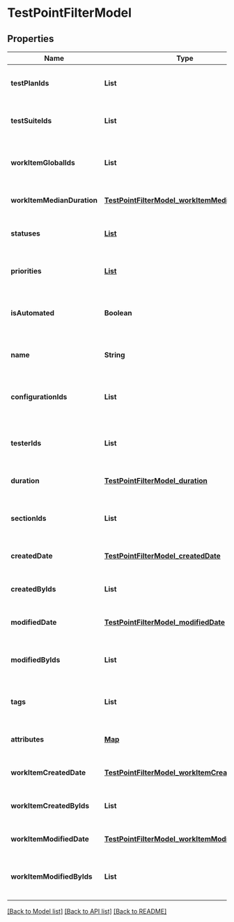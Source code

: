 # TestPointFilterModel
## Properties

| Name | Type | Description | Notes |
|------------ | ------------- | ------------- | -------------|
| **testPlanIds** | **List** | Specifies a test point test plan IDS to search for | [optional] [default to null] |
| **testSuiteIds** | **List** | Specifies a test point test suite IDs to search for | [optional] [default to null] |
| **workItemGlobalIds** | **List** | Specifies a test point work item global IDs to search for | [optional] [default to null] |
| **workItemMedianDuration** | [**TestPointFilterModel_workItemMedianDuration**](TestPointFilterModel_workItemMedianDuration.md) |  | [optional] [default to null] |
| **statuses** | [**List**](TestPointStatus.md) | Specifies a test point statuses to search for | [optional] [default to null] |
| **priorities** | [**List**](WorkItemPriorityModel.md) | Specifies a test point priorities to search for | [optional] [default to null] |
| **isAutomated** | **Boolean** | Specifies a test point automation status to search for | [optional] [default to null] |
| **name** | **String** | Specifies a test point name to search for | [optional] [default to null] |
| **configurationIds** | **List** | Specifies a test point configuration IDs to search for | [optional] [default to null] |
| **testerIds** | **List** | Specifies a test point assigned user IDs to search for | [optional] [default to null] |
| **duration** | [**TestPointFilterModel_duration**](TestPointFilterModel_duration.md) |  | [optional] [default to null] |
| **sectionIds** | **List** | Specifies a test point work item section IDs to search for | [optional] [default to null] |
| **createdDate** | [**TestPointFilterModel_createdDate**](TestPointFilterModel_createdDate.md) |  | [optional] [default to null] |
| **createdByIds** | **List** | Specifies a test point creator IDs to search for | [optional] [default to null] |
| **modifiedDate** | [**TestPointFilterModel_modifiedDate**](TestPointFilterModel_modifiedDate.md) |  | [optional] [default to null] |
| **modifiedByIds** | **List** | Specifies a test point last editor IDs to search for | [optional] [default to null] |
| **tags** | **List** | Specifies a test point tags to search for | [optional] [default to null] |
| **attributes** | [**Map**](set.md) | Specifies a test point attributes to search for | [optional] [default to null] |
| **workItemCreatedDate** | [**TestPointFilterModel_workItemCreatedDate**](TestPointFilterModel_workItemCreatedDate.md) |  | [optional] [default to null] |
| **workItemCreatedByIds** | **List** | Specifies a work item creator IDs to search for | [optional] [default to null] |
| **workItemModifiedDate** | [**TestPointFilterModel_workItemModifiedDate**](TestPointFilterModel_workItemModifiedDate.md) |  | [optional] [default to null] |
| **workItemModifiedByIds** | **List** | Specifies a work item last editor IDs to search for | [optional] [default to null] |

[[Back to Model list]](../README.md#documentation-for-models) [[Back to API list]](../README.md#documentation-for-api-endpoints) [[Back to README]](../README.md)

